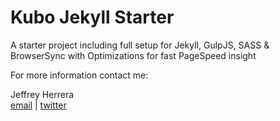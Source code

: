 Kubo Jekyll Starter
=============================

A starter project including full setup for Jekyll, GulpJS, SASS & BrowserSync with Optimizations for fast PageSpeed insight

For more information contact me:

Jeffrey Herrera    
[email](mailto:herrera.jeffrey@gmail.com) | 
[twitter](http://www.twitter.com/_isthatjeff)